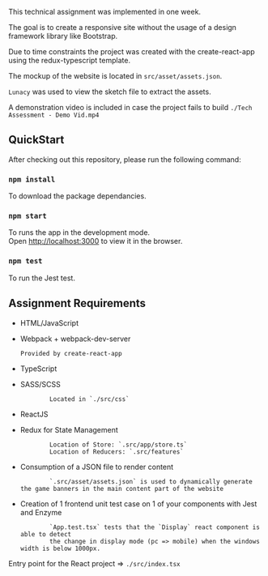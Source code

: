 This technical assignment was implemented in one week.

The goal is to create a responsive site without the usage of a design framework library like Bootstrap. 

Due to time constraints the project was created with the create-react-app using the redux-typescript template. 

The mockup of the website is located in `src/asset/assets.json`.

`Lunacy` was used to view the sketch file to extract the assets.

A demonstration video is included in case the project fails to build `./Tech Assessment - Demo Vid.mp4`

## QuickStart

After checking out this repository, please run the following command:

### `npm install`
To download the package dependancies.
### `npm start`
To runs the app in the development mode.<br />
Open [http://localhost:3000](http://localhost:3000) to view it in the browser.

### `npm test`
To run the Jest test.

## Assignment Requirements

-	HTML/JavaScript 
-	Webpack + webpack-dev-server

        Provided by create-react-app

-	TypeScript
-	SASS/SCSS
        
                Located in `./src/css`

-	ReactJS
-	Redux for State Management

                Location of Store: `.src/app/store.ts`
                Location of Reducers: `.src/features`

-	Consumption of a JSON file to render content

                `.src/asset/assets.json` is used to dynamically generate the game banners in the main content part of the website

-	Creation of 1 frontend unit test case on 1 of your components with Jest and Enzyme 

                `App.test.tsx` tests that the `Display` react component is able to detect 
                the change in display mode (pc => mobile) when the windows width is below 1000px. 

Entry point for the React project => `./src/index.tsx`
